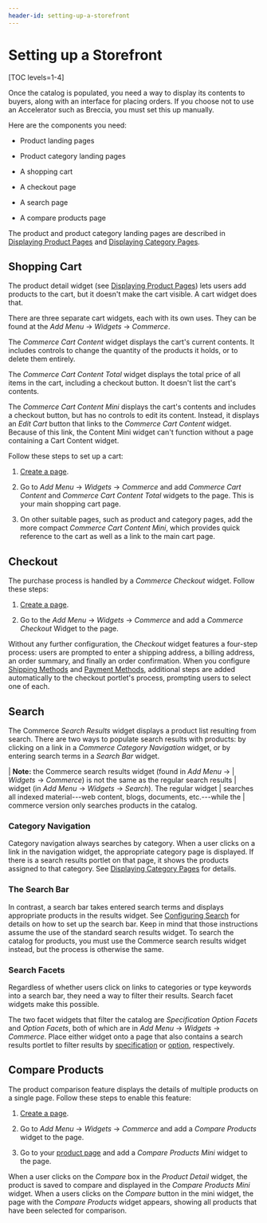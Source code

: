 ```yaml
---
header-id: setting-up-a-storefront
---
```


# Setting up a Storefront

[TOC levels=1-4]

Once the catalog is populated, you need a way to display its contents to buyers,
along with an interface for placing orders. If you choose not to use an Accelerator 
such as Breccia, you must set this up manually. 

Here are the components you need:

- Product landing pages

- Product category landing pages

- A shopping cart

- A checkout page

- A search page

- A compare products page

The product and product category landing pages are described in 
[Displaying Product Pages](/web/commerce/documentation/-/knowledge_base/1-0/displaying-product-pages)
and [Displaying Category
Pages](/web/commerce/documentation/-/knowledge_base/1-0/displaying-category-pages).

## Shopping Cart

The product detail widget (see 
[Displaying Product Pages](/web/commerce/documentation/-/knowledge_base/1-0/displaying-product-pages))
lets users add products to the cart, but it doesn't make the cart visible.
A cart widget does that. 

There are three separate cart widgets, each with its own uses. They can be found
at the *Add Menu* &rarr; *Widgets* &rarr; *Commerce*.

The *Commerce Cart Content* widget displays the cart's current contents. It
includes controls to change the quantity of the products it holds, or to delete
them entirely.

The *Commerce Cart Content Total* widget displays the total price of all items
in the cart, including a checkout button. It doesn't list the cart's contents.

The *Commerce Cart Content Mini* displays the cart's contents and includes
a checkout button, but has no controls to edit its content. Instead, it displays
an *Edit Cart* button that links to the *Commerce Cart Content* widget. Because
of this link, the Content Mini widget can't function without a page containing
a Cart Content widget.

Follow these steps to set up a cart:

1.  [Create a page](/docs/7-1/user/-/knowledge_base/u/creating-pages).

2.  Go to *Add Menu* &rarr; *Widgets* &rarr; *Commerce* and add *Commerce
    Cart Content* and *Commerce Cart Content Total* widgets to the page. This
    is your main shopping cart page.

3.  On other suitable pages, such as product and category pages, add the more
    compact *Commerce Cart Content Mini*, which provides quick reference to the
    cart as well as a link to the main cart page.

## Checkout

The purchase process is handled by a *Commerce Checkout* widget. Follow
these steps:

1.  [Create a page](/docs/7-1/user/-/knowledge_base/u/creating-pages).

2.  Go to the *Add Menu* &rarr; *Widgets* &rarr; *Commerce* and add a *Commerce
    Checkout* Widget to the page.

Without any further configuration, the *Checkout* widget features a four-step
process: users are prompted to enter a shipping address, a billing
address, an order summary, and finally an order confirmation. When you
configure 
[Shipping Methods](/web/commerce/documentation/-/knowledge_base/1-0/shipping-methods)
and 
[Payment Methods](/web/commerce/documentation/-/knowledge_base/1-0/payment-methods),
additional steps are added automatically to the checkout portlet's process,
prompting users to select one of each.

## Search

The Commerce *Search Results* widget displays a product list resulting from
search. There are two ways to populate search results with products: by clicking
on a link in a *Commerce Category Navigation* widget, or by entering search
terms in a *Search Bar* widget.

| **Note:** the Commerce search results widget (found in *Add Menu* &rarr;
| *Widgets* &rarr; *Commerce*) is not the same as the regular search results
| widget (in *Add Menu* &rarr; *Widgets* &rarr; *Search*). The regular widget
| searches all indexed material---web content, blogs, documents, etc.---while the
| commerce version only searches products in the catalog.

### Category Navigation

Category navigation always searches by category. When a user clicks on
a link in the navigation widget, the appropriate category page is displayed. If
there is a search results portlet on that page, it shows the products assigned
to that category. See 
[Displaying Category Pages](/web/commerce/documentation/-/knowledge_base/1-0/displaying-category-pages)
for details.

### The Search Bar

In contrast, a search bar takes entered search terms and displays appropriate
products in the results widget. See 
[Configuring Search](/docs/7-1/user/-/knowledge_base/u/configuring-search-pages) for
details on how to set up the search bar. Keep in mind that those instructions
assume the use of the standard search results widget. To search the catalog for
products, you must use the Commerce search results widget instead, but the
process is otherwise the same.

### Search Facets

Regardless of whether users click on links to categories or type keywords into
a search bar, they need a way to filter their results. Search facet widgets
make this possible.

The two facet widgets that filter the catalog are *Specification Option Facets*
and *Option Facets*, both of which are in *Add Menu* &rarr; *Widgets* &rarr;
*Commerce*. Place either widget onto a page that also contains a search results
portlet to filter results by
[specification](/web/commerce/documentation/-/knowledge_base/1-0/specifications)
or [option](/web/commerce/documentation/-/knowledge_base/1-0/options),
respectively.

## Compare Products

The product comparison feature displays the details of multiple products on
a single page. Follow these steps to enable this feature:

1.  [Create a page](/docs/7-1/user/-/knowledge_base/u/creating-pages).

2.  Go to *Add Menu* &rarr; *Widgets* &rarr; *Commerce* and add a *Compare
    Products* widget to the page.

3.  Go to your 
    [product page](/web/commerce/documentation/-/knowledge_base/1-0/displaying-product-pages) 
    and add a *Compare Products Mini* widget to the page.

When a user clicks on the *Compare* box in the *Product Detail* widget, the
product is saved to compare and displayed in the *Compare Products Mini* widget.
When a users clicks on the *Compare* button in the mini widget, the page with
the *Compare Products* widget appears, showing all products that have been
selected for comparison.
